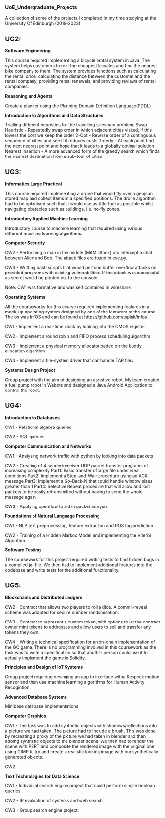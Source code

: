 ### UoE_Undergraduate_Projects
A collection of some of the projects I completed in my time studying at the University Of Edinburgh (2018-2023)

## UG2:

**Software Engineering**

This course required implementing a bicycle rental system in Java. The system helps customers to rent the cheapest bicycles and find the nearest bike company to them. The system provides functions such as calculating the rental price, calculating the distance between the customer and the rental company, providing rental renewals, and providing reviews of rental companies.

**Reasoning and Agents**

Create a planner using the Planning Domain Definition Language(PDDL)

**Introduction to Algorithms and Data Structures**

Trialling different heuristics for the travelling salesman problem.
Swap Heuristic - Repeatedly swap order in which adjacent cities visited, if this lowers the cost we keep the order 
2-Opt - Reverse order of a continguous sequence of cities and see if it reduces costs
Greedy - At each point find the next nearest point and hope that it leads to a globally optimal solution
Nearest Insertion - A more advanced form of the greedy search which finds the nearest destination from a sub-tour of cities

## UG3:

**Informatics Large Practical**

This course required implementing a drone that would fly over a geojson stored map and collect items in a specified positions. The drone algorithm had to be optimised such that it would use as little fuel as possible whilst navigating obstacles such as buildings, i.e. no-fly zones.

**Introductory Applied Machine Learning**

Introductory course to machine learning that required using various different machine learning algorithms.

**Computer Security**

CW2 - Performing a man in the middle (MitM attack) oto intercept a chat between Alice and Bob. The attack files are found in eve.py.

CW3 - Writting bash scripts that would perform buffer overflow attacks on provided programs with existing vulnerabilities. If the attack was successful as secret would be printed out to the console.

Note: CW1 was formative and was self contained in wireshark

**Operating Systems**

All the courseworks for this course required implementing features in a mock-up operating system designed by one of the lecturers of the course. The os was InfOS and can be found at https://github.com/tspink/infos

CW1 - Implement a real-time clock by looking into the CMOS register

CW2 - Implement a round robin and FIFO process scheduling algorithm

CW3 - Implement a physical memory allocator baded on the buddy allocation algorithm

CW4 - Implement a file-system driver that can handle TAR files

**Systems Design Project**

Group project with the aim of designing an assistive robot. My team created a fuel pump robot in Webots and designed a Java Android Application to control the robot.

## UG4:

**Introduction to Databases**

CW1 - Relational algebra queries

CW2 - SQL queries

**Computer Communication and Networks**

CW1 - Analysing network traffic with python by looking into data packets

CW2 - Creating of 4 sender/receiver UDP packet transfer programs of increasing complexity
      Part1: Basic transfer of large file under ideal conditions
      Part2: Implement a Stop-and-Wair procedure using an ACK message
      Part3: Implement a Go-Back-N that could handle window sizes greater than 1
      Part4: Selective Repeat procedure that will allow and lost packets to be easily retransmitted without having to send the whole message again

CW3 - Applying openflow to aid in packet analysis

**Foundations of Natural Language Processing**

CW1 - NLP text preprocessing, feature extraction and POS tag prediction

CW2 - Training of a Hidden Markoc Model and implementing the Viterbi Algorithm

**Software Testing**

The coursework for this project required writing tests to find hidden bugs in a compiled jar file. We then had to implement additional features into the codebase and write tests for the additional functionality.

## UG5:

**Blockchains and Distributed Ledgers**

CW2 - Contract that allows two players to roll a dice. A commit-reveal scheme was adopted for secure number randomisation.

CW3 - Contract to represent a custom token, with options to let the contract owner mint tokens to addresses and allow users to sell and transfer any tokens they own.

CW4 - Writing a technical specification for an on-chain implementation of the GO game. There is no programming involved in this coursework as the task was to write a specification so that another person could use it to actually implement the game in Solidity.

**Principles and Design of IoT Systems**

Group project requiring desinging an app to interface witha Respeck motion sensor and then use machine learning algorithms for Human Activity Recogintion.

**Advanced Database Systems**

Minibase database implementations

**Computer Graphics**

CW1 - The task was to add synthetic objects with shadows/reflections into a picture we had taken. The picture had to include a brush. This was done by recreating a proxy of the picture we had taken in blender and then adding synthetic objects to the blender scene. We then had to render the scene with PBRT and composite the rendered image with the original one using GIMP to try and create a realistic looking image with our synthetically generated objects.

CW2

**Text Technologies for Data Science**

CW1 - Individual search engine project that could perform simple boolean queries.

CW2 - IR evaluation of systems and web search.

CW3 - Group search engine project.




